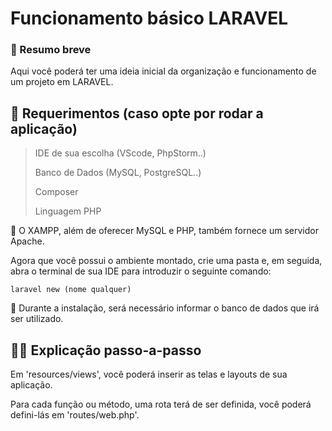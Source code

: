 # Funcionamento básico LARAVEL

### 💭 Resumo breve 
  Aqui você poderá ter uma ideia inicial da organização e funcionamento de um projeto em LARAVEL.

## 📝 Requerimentos (caso opte por rodar a aplicação)

  > IDE de sua escolha (VScode, PhpStorm..)
> 
  > Banco de Dados (MySQL, PostgreSQL..)
> 
  > Composer
> 
  > Linguagem PHP
> 
  
💢 O XAMPP, além de oferecer MySQL e PHP, também fornece um servidor Apache.

Agora que você possui o ambiente montado, crie uma pasta e, em seguida, abra o terminal de sua IDE para introduzir o seguinte comando:

```
laravel new (nome qualquer)
```
🛂 Durante a instalação, será necessário informar o banco de dados que irá ser utilizado.

## 🧑‍🏫 Explicação passo-a-passo

Em 'resources/views', você poderá inserir as telas e layouts de sua aplicação.

Para cada função ou método, uma rota terá de ser definida, você poderá defini-lás em 'routes/web.php'.
